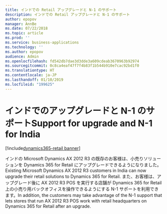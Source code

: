 ```yaml
---
title: インドでの Retail アップグレードと N-1 のサポート
description: インドでの Retail アップグレードと N-1 のサポート
author: epopov
manager: AnnBe
ms.date: 07/22/2018
ms.topic: article
ms.prod: ''
ms.service: business-applications
ms.technology: ''
ms.author: epopov
audience: Admin
ms.openlocfilehash: fd542db7dae3d3dde3a609cdeab3670963b92974
ms.sourcegitcommit: 0c8ca4eaf47f7f4b83f1b544b910e7cac92bd1f0
ms.translationtype: HT
ms.contentlocale: ja-JP
ms.lasthandoff: 01/10/2019
ms.locfileid: "199625"
---
```

#  <a name="support-for-upgrade-and-n-1-for-india"></a><span data-ttu-id="f4f83-103">インドでのアップグレードと N-1 のサポート</span><span class="sxs-lookup"><span data-stu-id="f4f83-103">Support for upgrade and N-1 for India</span></span>

[!include[dynamics365-retail banner](../includes/dynamics365-retail.md)]



<span data-ttu-id="f4f83-104">インドの Microsoft Dynamics AX 2012 R3 の既存のお客様は、小売りソリューションを Dynamics 365 for Retail にアップグレードできるようになりました。</span><span class="sxs-lookup"><span data-stu-id="f4f83-104">Existing Microsoft Dynamics AX 2012 R3 customers in India can now upgrade their retail solutions to Dynamics 365 for Retail.</span></span> <span data-ttu-id="f4f83-105">また、お客様は、アップグレード後に AX 2012 R3 POS を実行する店舗が Dynamics 365 for Retail 上の小売り用バックオフィスを操作できるようにする N-1 サポートを利用できます。</span><span class="sxs-lookup"><span data-stu-id="f4f83-105">In addition, the customers may take advantage of the N-1 support that lets stores that run AX 2012 R3 POS work with retail headquarters on Dynamics 365 for Retail after an upgrade.</span></span>
